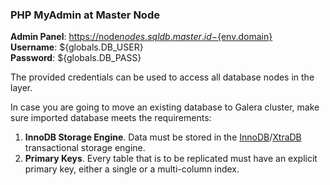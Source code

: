 ### PHP MyAdmin at Master Node

**Admin Panel**: [https://node${nodes.sqldb.master.id}-${env.domain}](https://node${nodes.sqldb.master.id}-${env.domain}/)  
**Username**: ${globals.DB_USER}  
**Password**: ${globals.DB_PASS} 

The provided credentials can be used to access all database nodes in the layer.

In case you are going to move an existing database to Galera cluster, make sure imported database meets the requirements:  
  1. **InnoDB Storage Engine**.  Data must be stored in the [InnoDB](https://dev.mysql.com/doc/refman/8.0/en/innodb-storage-engine.html)/[XtraDB](https://en.wikipedia.org/wiki/XtraDB) transactional storage engine.  
  2. **Primary Keys**.  Every table that is to be replicated must have an explicit primary key, either a single or a multi-column index.
